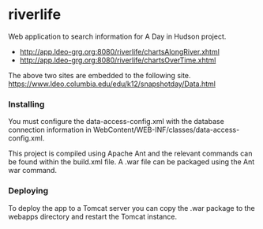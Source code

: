 # riverlife
Web application to search information for A Day in Hudson project.
* http://app.ldeo-grg.org:8080/riverlife/chartsAlongRiver.xhtml
* http://app.ldeo-grg.org:8080/riverlife/chartsOverTime.xhtml

The above two sites are embedded to the following site.
https://www.ldeo.columbia.edu/edu/k12/snapshotday/Data.html

### Installing
You must configure the data-access-config.xml with the database connection information in WebContent/WEB-INF/classes/data-access-config.xml.

This project is compiled using Apache Ant and the relevant commands can be found within the build.xml file. A .war file can be packaged using the Ant war command.

### Deploying
To deploy the app to a Tomcat server you can copy the .war package to the webapps directory and restart the Tomcat instance.